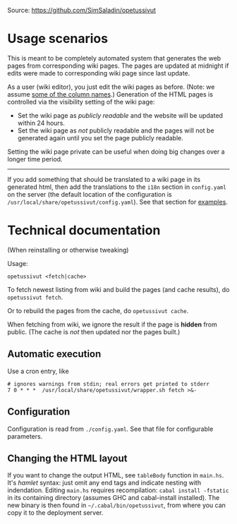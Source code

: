 
Source: <https://github.com/SimSaladin/opetussivut>

# Usage scenarios

This is meant to be completely automated system that generates the web pages
from corresponding wiki pages. The pages are updated at midnight if edits
were made to corresponding wiki page since last update.

As a user (wiki editor), you just edit the wiki pages as before.
(Note: we assume [some of the column names](https://github.com/SimSaladin/opetussivut/blob/master/config.yaml#L327-L333).)
Generation of the HTML pages is controlled via the visibility setting of the wiki page:

- Set the wiki page as *publicly readable* and the website will be updated
  within 24 hours.
- Set the wiki page as *not* publicly readable and the pages will not be
  generated again until you set the page publicly readable.

Setting the wiki page private can be useful when doing big changes over a longer
time period.

---

If you add something that should be translated to a wiki page in its generated
html, then add the translations to the `i18n` section in `config.yaml` on the
server (the default location of the configuration is
`/usr/local/share/opetussivut/config.yaml`). See that section for
[examples](https://github.com/SimSaladin/opetussivut/blob/master/config.yaml#L116).

# Technical documentation

(When reinstalling or otherwise tweaking)

Usage:

    opetussivut <fetch|cache>

To fetch newest listing from wiki and build the pages (and cache results), do
`opetussivut fetch`.

Or to rebuild the pages from the cache, do `opetussivut cache`.

When fetching from wiki, we ignore the result if the page is **hidden** from
public. (The cache is *not* then updated nor the pages built.)

## Automatic execution

Use a cron entry, like

    # ignores warnings from stdin; real errors get printed to stderr
    7 0 * * *  /usr/local/share/opetussivut/wrapper.sh fetch >&-

## Configuration

Configuration is read from `./config.yaml`. See that file for configurable
parameters.

## Changing the HTML layout

If you want to change the output HTML, see `tableBody` function in `main.hs`.
It's *hamlet* syntax: just omit any end tags and indicate nesting with
indendation. Editing `main.hs` requires recompilation: `cabal install -fstatic`
in its containing directory (assumes GHC and cabal-install installed). The new
binary is then found in `~/.cabal/bin/opetussivut`, from where you can copy it
to the deployment server.


